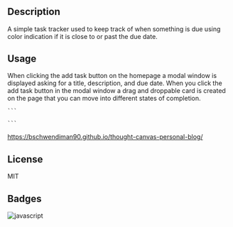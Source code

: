 # <Thought Canvas Personal Blog>

## Description

A simple task tracker used to keep track of when something is due using color indication if it is close to or past the due date.

## Usage

When clicking the add task button on the homepage a modal window is displayed asking for a title, description, and due date. When you click the add task button in the modal window a drag and droppable card is created on the page that you can move into different states of completion.

    ```

    ```
https://bschwendiman90.github.io/thought-canvas-personal-blog/

## License

MIT

## Badges

![javascript](https://img.shields.io/badge/ES6-blue?logo=javascript)



